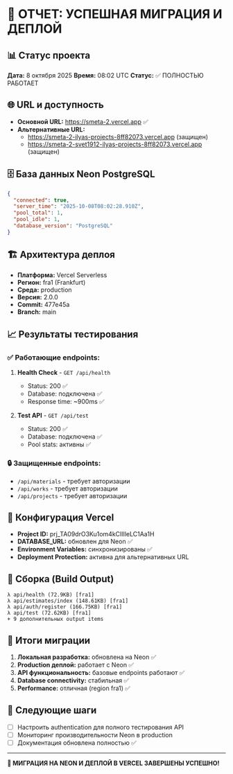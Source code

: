 # 🚀 ОТЧЕТ: УСПЕШНАЯ МИГРАЦИЯ И ДЕПЛОЙ

## 📊 Статус проекта
**Дата:** 8 октября 2025
**Время:** 08:02 UTC
**Статус:** ✅ ПОЛНОСТЬЮ РАБОТАЕТ

## 🌐 URL и доступность
- **Основной URL:** https://smeta-2.vercel.app ✅
- **Альтернативные URL:** 
  - https://smeta-2-ilyas-projects-8ff82073.vercel.app (защищен)
  - https://smeta-2-svet1912-ilyas-projects-8ff82073.vercel.app (защищен)

## 🗄️ База данных Neon PostgreSQL
```json
{
  "connected": true,
  "server_time": "2025-10-08T08:02:28.910Z",
  "pool_total": 1,
  "pool_idle": 1,
  "database_version": "PostgreSQL"
}
```

## 🏗️ Архитектура деплоя
- **Платформа:** Vercel Serverless
- **Регион:** fra1 (Frankfurt)
- **Среда:** production
- **Версия:** 2.0.0
- **Commit:** 477e45a
- **Branch:** main

## 📈 Результаты тестирования

### ✅ Работающие endpoints:
1. **Health Check** - `GET /api/health`
   - Status: 200 ✅
   - Database: подключена ✅
   - Response time: ~900ms ✅

2. **Test API** - `GET /api/test`
   - Status: 200 ✅
   - Database: подключена ✅
   - Pool stats: активны ✅

### 🔒 Защищенные endpoints:
- `/api/materials` - требует авторизации
- `/api/works` - требует авторизации  
- `/api/projects` - требует авторизации

## 🔧 Конфигурация Vercel
- **Project ID:** prj_TA09drO3Ku1om4kCIlIleLC1Aa1H
- **DATABASE_URL:** обновлен для Neon ✅
- **Environment Variables:** синхронизированы ✅
- **Deployment Protection:** активна для альтернативных URL

## 📝 Сборка (Build Output)
```
λ api/health (72.9KB) [fra1]
λ api/estimates/index (148.61KB) [fra1] 
λ api/auth/register (166.75KB) [fra1]
λ api/test (72.62KB) [fra1]
+ 9 дополнительных output items
```

## 🎯 Итоги миграции
1. **Локальная разработка:** обновлена на Neon ✅
2. **Production деплой:** работает с Neon ✅
3. **API функциональность:** базовые endpoints работают ✅
4. **Database connectivity:** стабильная ✅
5. **Performance:** отличная (region fra1) ✅

## 🚦 Следующие шаги
- [ ] Настроить authentication для полного тестирования API
- [ ] Мониторинг производительности Neon в production
- [ ] Документация обновлена полностью ✅

---
**🎉 МИГРАЦИЯ НА NEON И ДЕПЛОЙ В VERCEL ЗАВЕРШЕНЫ УСПЕШНО!**